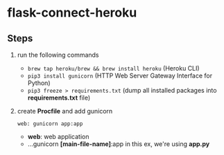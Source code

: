 # flask-connect-heroku

## Steps
1. run the following commands
    - `brew tap heroku/brew && brew install heroku` (Heroku CLI)
    - `pip3 install gunicorn` (HTTP Web Server Gateway Interface for Python)
    - `pip3 freeze > requirements.txt` (dump all installed packages into **requirements.txt** file)
2. create **Procfile** and add gunicorn
    ```
    web: gunicorn app:app   
    ```
    
    - **web**: web application
    - ...gunicorn **[main-file-name]**:app in this ex, we're using **app.py**
